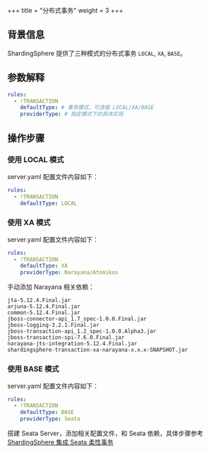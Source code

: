 +++
title = "分布式事务"
weight = 3
+++

## 背景信息

ShardingSphere 提供了三种模式的分布式事务 `LOCAL`, `XA`, `BASE`。

## 参数解释

```yaml
rules:
  - !TRANSACTION
    defaultType: # 事务模式，可选值 LOCAL/XA/BASE
    providerType: # 指定模式下的具体实现
```

## 操作步骤

### 使用 LOCAL 模式

server.yaml 配置文件内容如下：

```yaml
rules:
  - !TRANSACTION
    defaultType: LOCAL
```

### 使用 XA 模式

server.yaml 配置文件内容如下：

```yaml
rules:
  - !TRANSACTION
    defaultType: XA
    providerType: Narayana/Atomikos 
```
手动添加 Narayana 相关依赖：

```
jta-5.12.4.Final.jar
arjuna-5.12.4.Final.jar
common-5.12.4.Final.jar
jboss-connector-api_1.7_spec-1.0.0.Final.jar
jboss-logging-3.2.1.Final.jar
jboss-transaction-api_1.2_spec-1.0.0.Alpha3.jar
jboss-transaction-spi-7.6.0.Final.jar
narayana-jts-integration-5.12.4.Final.jar
shardingsphere-transaction-xa-narayana-x.x.x-SNAPSHOT.jar
```

### 使用 BASE 模式

server.yaml 配置文件内容如下：

```yaml
rules:
  - !TRANSACTION
    defaultType: BASE
    providerType: Seata 
```

搭建 Seata Server，添加相关配置文件，和 Seata 依赖，具体步骤参考 [ShardingSphere 集成 Seata 柔性事务](https://community.sphere-ex.com/t/topic/404)
